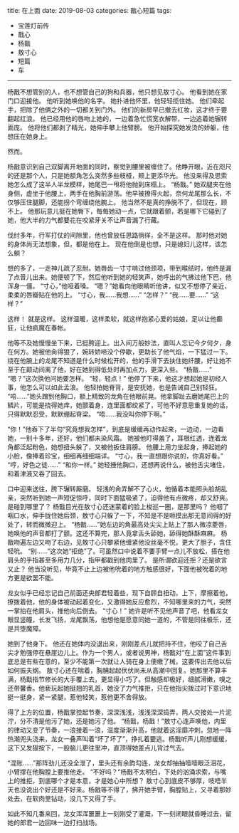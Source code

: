title:	在上面
date:	2019-08-03
categories: 戬心短篇
tags:
- 宝莲灯前传
- 戬心
- 杨戬
- 敖寸心
- 短篇
- 车
---

杨戬不想管别的人，也不想管自己的狗和兵器，他只想见敖寸心。<!--more-->
他看到她在家门口迎接他。
他听到她唤他的名字。
她扑进他怀里，他轻轻揽住她。
他们牵起手，把除了他俩之外的一切都关到门外。
他们的新房早已撤去红妆，这才终于要翻起红浪。
他已经用他的唇吻上她的，一边着急忙慌宽衣解带，一边追着她辗转面庞。
他将他们都剥了精光，她伸手攀上他臂膀。
他开始探究她发烫的娇躯，他想压在她身上。

然而。

杨戬意识到自己双脚离开地面的同时，察觉到腰里被缠住了。他睁开眼，近在咫尺的还是那个人，只是她额角怎么突然多些枝桠，颊上更添华光。
他没来得及思索她怎么成了这半人半龙模样，她尾巴一甩将他抛到床榻上。
“杨戬。”
她双腿夹在他身侧，虚坐于他腰上，两手在他胸前游荡。他早被撩得火起，奈何龙尾那么长，不仅够压住腿脚，还能拐个弯缠绕他腕上。
他当然不是真的挣脱不了，但现在，顾不上。
他那玩意儿挺在她臀下，每每她动一点，它就跟着颤，若是哪下它碰到了她，他大半的力气都要花在咬紧牙关不让声音漏了行藏。

伐纣多年，行军打仗的间隙里，他也曾放任思路徜徉，全不是这样。
那时他对她的身体尚无法想象，但，都是他在上。
现在他倒是也想，只是媳妇儿这样，该怎么躺？

想的多了，一走神儿疏了忍耐。她唇齿一寸寸啃过他颈项，带到喉结时，他终是漏了点音儿出来。她便顿了下，然后他听到她的轻笑声，她呼出的气拂过他下巴，他浑身一僵。
“寸心，”他哑着嗓。
“嗯？”她看向他眼睛听他讲，似又不想停了亲近，柔柔的唇瓣贴在他的上。
“寸心，我……我想……”
“怎样？”
“我……要……”
“这样？”

这样！
就是这样。
这样温暖，这样柔软，就这样抱紧心爱的姑娘，足以让他癫狂，让他疯魔在春帐。

他等不及她慢慢坐下来，已挺胯迎上。出入间万般妙法，直叫人忘记今夕何夕，身在何方。她被他肏得狠了，婉转娇啼没个停歇，更助长了他气焰，一下猛过一下。
绕在他腕上的龙尾不知道是什么时候松开的，他的手滑下去扶住她纤腰，好让她不至于在颠动间离了他，好在她到得低处时再加点力，更深入些。
“杨戬……”
“嗯？”这次换他问她要怎样。
“轻，轻点！”
他停了下来，他这才想起她是初经人事，他怎么可以如此孟浪。
他轻拍她脊背，是安抚她，也是告诫自己别轻狂。
“唔……”她头蹭到他胸口，额上精致的龙角在他眼前晃。他拿脚趾去磨她尾巴上的鳞片，可能是挠得她痒，她颤着身，连里面都绞紧了，可他不好意思重复她的话，只得默默忍受，默默绷起脊梁。
“唔……我没叫你停下啊。”

“你！”他吞下了半句“究竟想我怎样”，到底是缓缓再动作起来，一边动，一边看她，一别十多年，还好，他们都未染风霜。
她被他盯得羞了，耳根红透，连着龙角都泛起粉色，她想扭头躲了，又被他扳住肩膀。
他腰上用力坐起身，捧起她的小脸，像捧着珍宝，细细再细细端详。
“寸心，我一直想跟你说的，你真好看。”
“哼，好色之徒……”
“和你一样。”
她轻捶他胸口，还想再说什么，被他舌尖堵住，和着津液又吞了回去。

口中迎来送往，胯下辗转厮磨。
轻浅的肏弄解不了心火，他循着本能照头脸胡乱亲，突然听到她一声短促惊呼，同时下面猛吸紧了，迫得他有点微疼，却又舒爽。
是碰到哪里了？
杨戬目光在敖寸心还迷蒙着的脸上梭巡一圈，是那里吗？
他咽了咽口水，伸手拢住她后颈，敖寸心只躲了一下，不知是不是咂摸出那无意间得的好处了，转而微微迎上。
“杨戬……”她左边的角最高处尖尖上贴上了那人微凉菱唇，她唤他的声音都打了颤。这还不算完，那人竟拿舌头舔她，舔得她酥酥麻麻。
杨戬吻遍左边又吻了右边，见敖寸心只攀紧他缠紧他没丝毫不悦，更大了胆子，含住轻吮。
“别……”这次她“拒绝”了。可虽然口中说着不要手臂一点儿不放松，搭在他肩头的手指甚至多用力几分，指甲都戳到他肉里了。
是所谓欲迎还拒？还是欲言又止？
他当没听见，毕竟不止上边被他吮着的地方触感很好，下面他被吮着的地方更是欲罢不能。

龙女似乎已经忘记自己前面还央郎君轻着些，现下自顾自扭动，上下，摩擦着他，撩拨着他，他的身体被动起着变化，又激得她反应愈烈，不知哪里来的力气，突然一掌拍在他肩头，推他向后倒去。
“寸心！”
她许是听不见他声音了吧，他看龙女眼显竖瞳，长发飞扬，龙尾飘荡，他想他是愿意同她一道的，不管是同往极乐，还是共堕魔障。

她到了他身下。
他还在她体内没退出来，刚刚差点儿就把持不住，他咬了自己舌尖才勉强停在悬崖边儿上。作为一个男人，或者说男神，杨戬对“在上面”这件事到底总是有些在意的，至少不能第一次就让人骑在身上便缴了械，这要传出去他以后如何振夫纲。
敖寸心还在喘着，胸脯起起伏伏尚未从高潮中回复。她那里不算丰满，杨戬指节修长的大手覆上去，更显得小巧了。但触感却极好，细腻滑嫩，嗅之还带馨香。他亵玩起她挺翘的乳首，她没了力气推拒，只在他指尖拨过时下意识地挺一挺身，紧一紧腿，惹他轻笑，惹他更不舍得放。

得了上方的位置，杨戬掌控起节奏，深深浅浅，浅浅深深捣弄，两人交接处一片泥泞，分不清是他污了她，还是她污了他。
“杨戬，杨戬！”敖寸心连声唤他，内里的律动又变了节奏，一浪接着一浪，温度渐渐升高，他就着这淫靡冲刺，忽地一阵热潮兜头浇来，龙女一叠声叫着“坏了坏了”，挣扎着要逃。杨戬听声儿刚想缓缓，这下又发狠按下，一股脑儿更往里冲，直顶得她差点儿背过气去。

“混账……”那阵劲儿还没全泄了，里头还有余韵勾连，龙女却抽抽噎噎眼泛泪花，小臂撑在他胸膛上要推他走。
“不好吗？”杨戬不太明白，下处的汹涌求索，与嘴上的推拒，到底哪个才是本意，才是她心中所想？
敖寸心到底皮不够厚，吱唔半天也没说出个好还是不好来。杨戬等不得了，拂开她手臂，胸膛贴上，又寻着那妙处去，在软肉里钻动，没几下又得了手。

如此不知几番来回，龙女浑浑噩噩上一刻刚受了灌溉，下一刻闭眼就昏睡过去，留她的郎君一边回味一边打扫战场。


<!-- 很久很久很久之后，杨戬才知道自己从第一次起就犯了个大错误。
上一次是逃家出嫁的敖寸心也是到为那人二次披上嫁衣时才接受了教育——龙族繁衍不易，易孕周期数年一转，机会稍纵即逝，当趁角尾俱现时加倍努力。 -->
